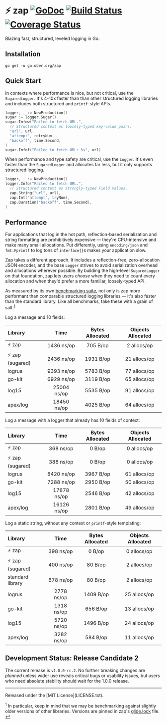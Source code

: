 # :zap: zap [![GoDoc][doc-img]][doc] [![Build Status][ci-img]][ci] [![Coverage Status][cov-img]][cov]

Blazing fast, structured, leveled logging in Go.

## Installation

`go get -u go.uber.org/zap`

## Quick Start

In contexts where performance is nice, but not critical, use the
`SugaredLogger`. It's 4-10x faster than than other structured logging libraries
and includes both structured and `printf`-style APIs.

```go
logger, _ := NewProduction()
sugar := logger.Sugar()
sugar.Infow("Failed to fetch URL.",
  // Structured context as loosely-typed key-value pairs.
  "url", url,
  "attempt", retryNum,
  "backoff", time.Second,
)
sugar.Infof("Failed to fetch URL: %s", url)
```

When performance and type safety are critical, use the `Logger`. It's even faster than
the `SugaredLogger` and allocates far less, but it only supports structured logging.

```go
logger, _ := NewProduction()
logger.Info("Failed to fetch URL.",
  // Structured context as strongly-typed Field values.
  zap.String("url", url),
  zap.Int("attempt", tryNum),
  zap.Duration("backoff", time.Second),
)
```

## Performance

For applications that log in the hot path, reflection-based serialization and
string formatting are prohibitively expensive &mdash; they're CPU-intensive and
make many small allocations. Put differently, using `encoding/json` and
`fmt.Fprintf` to log tons of `interface{}`s makes your application slow.

Zap takes a different approach. It includes a reflection-free, zero-allocation
JSON encoder, and the base `Logger` strives to avoid serialization overhead and
allocations wherever possible. By building the high-level `SugaredLogger` on
that foundation, zap lets users *choose* when they need to count every
allocation and when they'd prefer a more familiar, loosely-typed API.

As measured by its own [benchmarking suite][], not only is zap more performant
than comparable structured logging libraries &mdash; it's also faster than the
standard library. Like all benchmarks, take these with a grain of salt.<sup
id="anchor-versions">[1](#footnote-versions)</sup>

Log a message and 10 fields:

| Library | Time | Bytes Allocated | Objects Allocated |
| :--- | :---: | :---: | :---: |
| :zap: zap | 1436 ns/op | 705 B/op | 2 allocs/op |
| :zap: zap (sugared) | 2436 ns/op | 1931 B/op | 21 allocs/op |
| logrus | 9393 ns/op | 5783 B/op | 77 allocs/op |
| go-kit | 6929 ns/op | 3119 B/op | 65 allocs/op |
| log15 | 25004 ns/op | 5535 B/op | 91 allocs/op |
| apex/log | 18450 ns/op | 4025 B/op | 64 allocs/op |

Log a message with a logger that already has 10 fields of context:

| Library | Time | Bytes Allocated | Objects Allocated |
| :--- | :---: | :---: | :---: |
| :zap: zap | 368 ns/op | 0 B/op | 0 allocs/op |
| :zap: zap (sugared) | 388 ns/op | 0 B/op | 0 allocs/op |
| logrus | 8420 ns/op | 3967 B/op | 61 allocs/op |
| go-kit | 7288 ns/op | 2950 B/op | 50 allocs/op |
| log15 | 17678 ns/op | 2546 B/op | 42 allocs/op |
| apex/log | 16126 ns/op | 2801 B/op | 49 allocs/op |

Log a static string, without any context or `printf`-style templating:

| Library | Time | Bytes Allocated | Objects Allocated |
| :--- | :---: | :---: | :---: |
| :zap: zap | 398 ns/op | 0 B/op | 0 allocs/op |
| :zap: zap (sugared) | 400 ns/op | 80 B/op | 2 allocs/op |
| standard library | 678 ns/op | 80 B/op | 2 allocs/op |
| logrus | 2778 ns/op | 1409 B/op | 25 allocs/op |
| go-kit | 1318 ns/op | 656 B/op | 13 allocs/op |
| log15 | 5720 ns/op | 1496 B/op | 24 allocs/op |
| apex/log | 3282 ns/op | 584 B/op | 11 allocs/op |

## Development Status: Release Candidate 2
The current release is `v1.0.0-rc.2`. No further breaking changes are *planned*
unless wider use reveals critical bugs or usability issues, but users who need
absolute stability should wait for the 1.0.0 release.

<hr>
Released under the [MIT License](LICENSE.txt).

<sup id="footnote-versions">1</sup> In particular, keep in mind that we may be
benchmarking against slightly older versions of other libraries. Versions are
pinned in zap's [glide.lock][] file. [↩](#anchor-versions)

[doc-img]: https://godoc.org/go.uber.org/zap?status.svg
[doc]: https://godoc.org/go.uber.org/zap
[ci-img]: https://travis-ci.org/uber-go/zap.svg?branch=master
[ci]: https://travis-ci.org/uber-go/zap
[cov-img]: https://coveralls.io/repos/github/uber-go/zap/badge.svg?branch=master
[cov]: https://coveralls.io/github/uber-go/zap?branch=master
[benchmarking suite]: https://github.com/uber-go/zap/tree/master/benchmarks
[glide.lock]: https://github.com/uber-go/zap/blob/master/glide.lock
